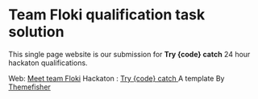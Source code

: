 Team Floki qualification task solution
========

This single page website is our submission for <b>Try {code} catch</b> 24 hour hackaton qualifications.

Web: <a href="http://floki.top/">Meet team Floki</a>
Hackaton : <a href="http://www.trycodecatch.com/"> Try {code} catch </a>
A template By <a href="http://www.themefisher.com">Themefisher</a>
